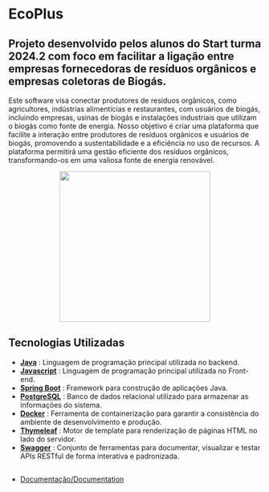 
# EcoPlus

## Projeto desenvolvido pelos alunos do Start turma 2024.2 com foco em facilitar a ligação entre empresas fornecedoras de resíduos orgânicos e empresas coletoras de Biogás.

Este software visa conectar produtores de resíduos orgânicos, como agricultores, indústrias alimentícias e restaurantes, com usuários de biogás, incluindo empresas, usinas de biogás e instalações industriais que utilizam o biogás como fonte de energia. Nosso objetivo é criar uma plataforma que facilite a interação entre produtores de resíduos orgânicos e usuários de biogás, promovendo a sustentabilidade e a eficiência no uso de recursos. A plataforma permitirá uma gestão eficiente dos resíduos orgânicos, transformando-os em uma valiosa fonte de energia renovável.
<p align="center">
   <img src="https://github.com/LucasTavara/Ecoplus/blob/23cad6ec8ef2ce6213a8e45fcea215c764c12c25/src/main/resources/static/img/Sem_t%C3%ADtulo-1-removebg-preview.png" width="300px" />
</p>

## Tecnologias Utilizadas

- [**Java**](https://www.oracle.com/br/java/technologies/downloads/) : Linguagem de programação principal utilizada no backend.
- [**Javascript**](https://developer.mozilla.org/pt-BR/docs/Web/JavaScript) : Linguagem de programação principal utilizada no Front-end.
- [**Spring Boot**](https://start.spring.io) : Framework para construção de aplicações Java.
- [**PostgreSQL**](https://www.postgresql.org/download/) : Banco de dados relacional utilizado para armazenar as informações do sistema.
- [**Docker**](https://www.docker.com) : Ferramenta de containerização para garantir a consistência do ambiente de desenvolvimento e produção.
- [**Thymeleaf**](https://www.thymeleaf.org) : Motor de template para renderização de páginas HTML no lado do servidor.
- [**Swagger**](https://swagger.io/) : Conjunto de ferramentas para documentar, visualizar e testar APIs RESTful de forma interativa e padronizada.
##
- [Documentação/Documentation](Documentacao.md)
